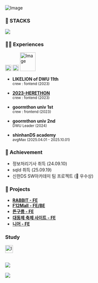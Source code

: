 
##
![Image](https://github.com/user-attachments/assets/7c8aa582-5f1b-48c9-aa28-662882c1ff8c)

<div>

### 🔨 STACKS

  <p>
    <a href="https://skillicons.dev">
      <img src="https://skillicons.dev/icons?i=css,html,js,react,ts,nextjs" />
    </a>
  </p>
  
### 🤸🏽 Experiences
<img width="20" height="20" alt="Image" src="https://github.com/user-attachments/assets/96cd4b9d-7cfe-4db4-a1e7-19c0257286ad" />
<img width="20" height="20" alt="Image" src="https://github.com/user-attachments/assets/b5f039f4-d391-40f7-ad66-49be9d959cd8" />
<img width="50" height="60" alt="Image" src="https://github.com/user-attachments/assets/d96b2584-2216-4220-abec-fcd7377b3d91" />

- **LIKELION of DWU 11th**  
<sub>crew : fontend (2023)</sub>

- **[2023-HERETHON](https://github.com/2023-HERETHON)**  
<sub>crew : fontend (2023)</sub>

- **goormthon univ 1st**  
<sub>crew : frontend (2023)</sub>
  
- **goormthon univ 2nd**  
<sub>DWU Leader (2024)</sub>

- **shinhanDS academy**  
<sub>avgMax (2025.04.01 - 2025.10.01)</sub>
<p></p>

### 🍋 Achievement

- 정보처리기사 취득 (24.09.10)
- sqld 취득 (25.09.19)
- 신한DS SW아카데미 팀 프로젝트 (🥨 우수상) 

### 🤗 Projects
- **[RABBIT - FE](https://github.com/avgMax5/Rabbit-FE)**
- **[F12Mall - FE/BE](https://github.com/avgMax5/F12Mall)**
- **[뜬구름 - FE](https://github.com/9oormthon-univ/TEAM_4)**
- **[대동제 축제 사이트 - FE](https://github.com/qkrwngml/uniVERSE_frontend_)**
- **[니어 - FE](https://github.com/LIKELION-DWU/MUNG_NIOR2)**

### Study
<a href="https://velog.io/@lazy_hong/posts" target="_blank"><img width="25" height="25" alt="Image" src="https://github.com/user-attachments/assets/a118006b-51ce-4fc8-8fe2-4c5f13fab045" /></a>

  <br>
  <img src="https://github-readme-stats.vercel.app/api/top-langs/?username=Minwooh&layout=compact" /><br><br>
  <img src="https://github-readme-stats.vercel.app/api?username=Minwooh&show_icons=true&theme=radical" />
  
  <!-- [![GitGarden](https://gitgarden.marshallku.dev/?user_name=Minwooh)](https://github.com/marshallku/gitgarden) -->
</div>

